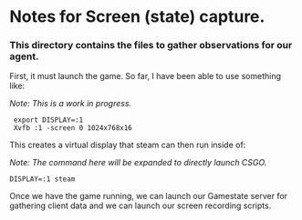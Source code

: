 # Notes for Screen (state) capture.

### This directory contains the files to gather observations for our agent.

First, it must launch the game.
So far, I have been able to use something like:

*Note: This is a work in progress.*

```
 export DISPLAY=:1
 Xvfb :1 -screen 0 1024x768x16 
 ```
 This creates a virtual display that steam can then run inside of:
 
 *Note: The command here will be expanded to directly launch CSGO.*
 
 ```
 DISPLAY=:1 steam
 ```
 
 Once we have the game running, we can launch our Gamestate server for gathering client data and we can launch our screen recording scripts.

